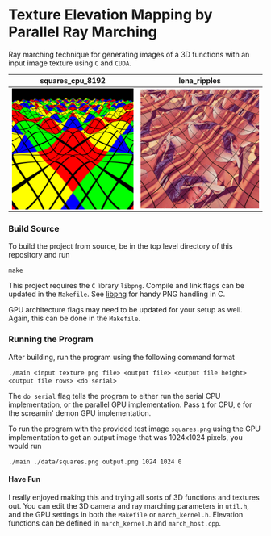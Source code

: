 # Texture Elevation Mapping by Parallel Ray Marching

Ray marching technique for generating images of a 3D functions with an input image texture using `C` and `CUDA`.

squares_cpu_8192           | lena_ripples
:-------------------------:|:-------------------------:
<img src='./data/squares_cpu_8192.png' align="left" width=256> | <img src='./data/lena_ripples.png' align="right" width=256>

### Build Source
To build the project from source, be in the top level directory of this repository and run
```
make
```
This project requires the `C` library `libpng`. Compile and link flags can be updated in the `Makefile`. See [libpng](http://www.libpng.org/pub/png/libpng.html) for handy PNG handling in C.

GPU architecture flags may need to be updated for your setup as well. Again, this can be done in the `Makefile`.

### Running the Program
After building, run the program using the following command format
```
./main <input texture png file> <output file> <output file height> <output file rows> <do serial>
```
The `do serial` flag tells the program to either run the serial CPU implementation, or the parallel GPU implementation. Pass `1` for CPU, `0` for the screamin' demon GPU implementation.  

To run the program with the provided test image `squares.png` using the GPU implementation to get an output image that was 1024x1024 pixels, you would run

```
./main ./data/squares.png output.png 1024 1024 0
```

#### Have Fun

I really enjoyed making this and trying all sorts of 3D functions and textures out. You can edit the 3D camera and ray marching parameters in `util.h`, and the GPU settings in both the `Makefile` or `march_kernel.h`. Elevation functions can be defined in `march_kernel.h` and `march_host.cpp`.
